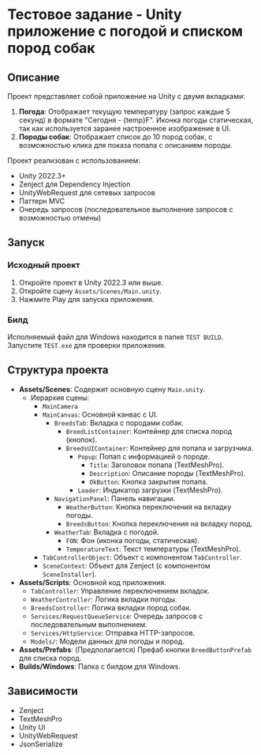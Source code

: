 # Тестовое задание - Unity приложение с погодой и списком пород собак

## Описание
Проект представляет собой приложение на Unity с двумя вкладками:
1. **Погода**: Отображает текущую температуру (запрос каждые 5 секунд) в формате "Сегодня - {temp}F". Иконка погоды статическая, так как используется заранее настроенное изображение в UI.
2. **Породы собак**: Отображает список до 10 пород собак, с возможностью клика для показа попапа с описанием породы.

Проект реализован с использованием:
- Unity 2022.3+
- Zenject для Dependency Injection
- UnityWebRequest для сетевых запросов
- Паттерн MVC
- Очередь запросов (последовательное выполнение запросов с возможностью отмены)

## Запуск
### Исходный проект
1. Откройте проект в Unity 2022.3 или выше.
2. Откройте сцену `Assets/Scenes/Main.unity`.
3. Нажмите Play для запуска приложения.

### Билд
Исполняемый файл для Windows находится в папке `TEST BUILD`. Запустите `TEST.exe` для проверки приложения.

## Структура проекта
- **Assets/Scenes**: Содержит основную сцену `Main.unity`.
  - Иерархия сцены:
    - `MainCamera`
    - `MainCanvas`: Основной канвас с UI.
      - `BreedsTab`: Вкладка с породами собак.
        - `BreedListContainer`: Контейнер для списка пород (кнопок).
        - `BreedsUIContainer`: Контейнер для попапа и загрузчика.
          - `Popup`: Попап с информацией о породе.
            - `Title`: Заголовок попапа (TextMeshPro).
            - `Description`: Описание породы (TextMeshPro).
            - `OkButton`: Кнопка закрытия попапа.
          - `Loader`: Индикатор загрузки (TextMeshPro).
      - `NavigationPanel`: Панель навигации.
        - `WeatherButton`: Кнопка переключения на вкладку погоды.
        - `BreedsButton`: Кнопка переключения на вкладку пород.
      - `WeatherTab`: Вкладка с погодой.
        - `FON`: Фон (иконка погоды, статическая).
        - `TemperatureText`: Текст температуры (TextMeshPro).
    - `TabControllerObject`: Объект с компонентом `TabController`.
    - `SceneContext`: Объект для Zenject (с компонентом `SceneInstaller`).
- **Assets/Scripts**: Основной код приложения.
  - `TabController`: Управление переключением вкладок.
  - `WeatherController`: Логика вкладки погоды.
  - `BreedsController`: Логика вкладки пород собак.
  - `Services/RequestQueueService`: Очередь запросов с последовательным выполнением.
  - `Services/HttpService`: Отправка HTTP-запросов.
  - `Models/`: Модели данных для погоды и пород.
- **Assets/Prefabs**: (Предполагается) Префаб кнопки `BreedButtonPrefab` для списка пород.
- **Builds/Windows**: Папка с билдом для Windows.

## Зависимости
- Zenject
- TextMeshPro
- Unity UI
- UnityWebRequest
- JsonSerialize
